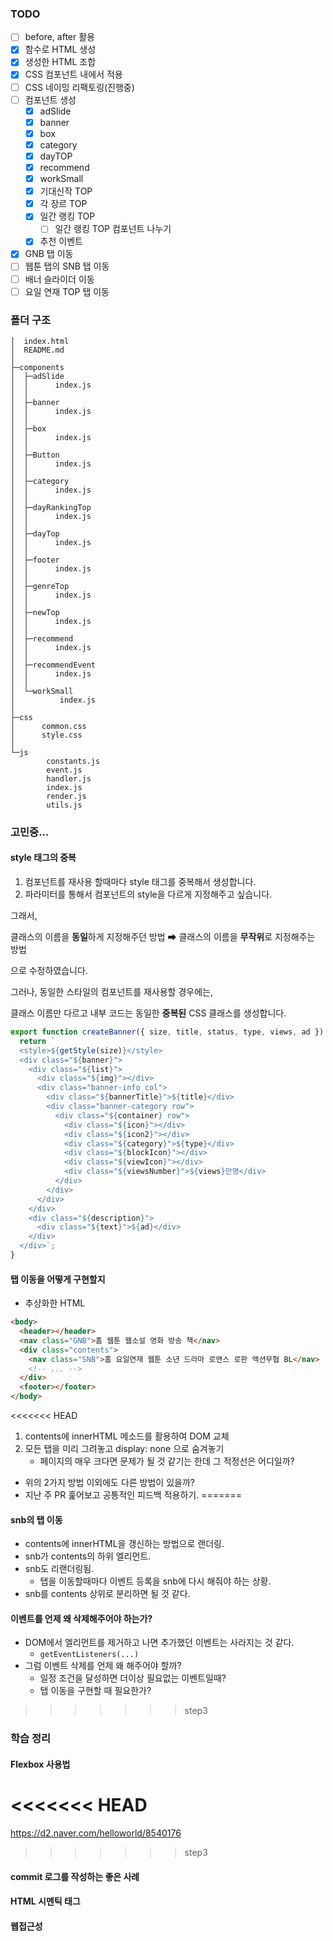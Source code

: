 ### TODO

- [ ] before, after 활용
- [x] 함수로 HTML 생성
- [x] 생성한 HTML 조합
- [x] CSS 컴포넌트 내에서 적용
- [ ] CSS 네이밍 리팩토링(진행중)
- [ ] 컴포넌트 생성
  - [x] adSlide
  - [x] banner
  - [x] box
  - [x] category
  - [x] dayTOP
  - [x] recommend
  - [x] workSmall
  - [x] 기대신작 TOP
  - [x] 각 장르 TOP
  - [x] 일간 랭킹 TOP
    - [ ] 일간 랭킹 TOP 컴포넌트 나누기
  - [x] 추천 이벤트
- [x] GNB 탭 이동
- [ ] 웹툰 탭의 SNB 탭 이동
- [ ] 배너 슬라이더 이동
- [ ] 요일 연재 TOP 탭 이동

### 폴더 구조

```
│  index.html
│  README.md
│
├─components
│  ├─adSlide
│  │      index.js
│  │
│  ├─banner
│  │      index.js
│  │
│  ├─box
│  │      index.js
│  │
│  ├─Button
│  │      index.js
│  │
│  ├─category
│  │      index.js
│  │
│  ├─dayRankingTop
│  │      index.js
│  │
│  ├─dayTop
│  │      index.js
│  │
│  ├─footer
│  │      index.js
│  │
│  ├─genreTop
│  │      index.js
│  │
│  ├─newTop
│  │      index.js
│  │
│  ├─recommend
│  │      index.js
│  │
│  ├─recommendEvent
│  │      index.js
│  │
│  └─workSmall
│          index.js
│
├─css
│      common.css
│      style.css
│
└─js
        constants.js
        event.js
        handler.js
        index.js
        render.js
        utils.js
```

### 고민중...

#### style 태그의 중복

1. 컴포넌트를 재사용 할때마다 style 태그를 중복해서 생성합니다.
1. 파라미터를 통해서 컴포넌트의 style을 다르게 지정해주고 싶습니다.

그래서,

클래스의 이름을 **동일**하게 지정해주던 방법
➡
클래스의 이름을 **무작위**로 지정해주는 방법

으로 수정하였습니다.

그러나, 동일한 스타일의 컴포넌트를 재사용할 경우에는,

클래스 이름만 다르고 내부 코드는 동일한 **중복된** CSS 클래스를 생성합니다.

```js
export function createBanner({ size, title, status, type, views, ad }) {
  return `
  <style>${getStyle(size)}</style>
  <div class="${banner}">
    <div class="${list}">
      <div class="${img}"></div>
      <div class="banner-info col">
        <div class="${bannerTitle}">${title}</div>
        <div class="banner-category row">
          <div class="${container} row">
            <div class="${icon}"></div>
            <div class="${icon2}"></div>
            <div class="${category}">${type}</div>
            <div class="${blockIcon}"></div>
            <div class="${viewIcon}"></div>
            <div class="${viewsNumber}">${views}만명</div>
          </div>
        </div>
      </div>
    </div>
    <div class="${description}">
      <div class="${text}">${ad}</div>
    </div>
  </div>`;
}
```

#### 탭 이동을 어떻게 구현할지

- 추상화한 HTML

```html
<body>
  <header></header>
  <nav class="GNB">홈 웹툰 웹소설 영화 방송 책</nav>
  <div class="contents">
    <nav class="SNB">홈 요일연재 웹툰 소년 드라마 로맨스 로판 액션무협 BL</nav>
    <!-- ... -->
  </div>
  <footer></footer>
</body>
```

<<<<<<< HEAD
1. contents에 innerHTML 메소드를 활용하여 DOM 교체
2. 모든 탭을 미리 그려놓고 display: none 으로 숨겨놓기
   - 페이지의 매우 크다면 문제가 될 것 같기는 한데 그 적정선은 어디일까?

- 위의 2가지 방법 이외에도 다른 방법이 있을까?
- 지난 주 PR 훑어보고 공통적인 피드백 적용하기.
=======
#### snb의 탭 이동

- contents에 innerHTML을 갱신하는 방법으로 랜더링.
- snb가 contents의 하위 엘리먼트.
- snb도 리랜더링됨.
  - 탭을 이동할때마다 이벤트 등록을 snb에 다시 해줘야 하는 상황.
- snb를 contents 상위로 분리하면 될 것 같다.

#### 이벤트를 언제 왜 삭제해주어야 하는가?

- DOM에서 엘리먼트를 제거하고 나면 추가했던 이벤트는 사라지는 것 같다.
  - `getEventListeners(...)`
- 그럼 이벤트 삭제를 언제 왜 해주어야 할까?
  - 일정 조건을 달성하면 더이상 필요없는 이벤트일때?
  - 탭 이동을 구현할 때 필요한가?
>>>>>>> step3

### 학습 정리

#### Flexbox 사용법

<<<<<<< HEAD
=======
https://d2.naver.com/helloworld/8540176

>>>>>>> step3
#### commit 로그를 작성하는 좋은 사례

#### HTML 시멘틱 태그

#### 웹접근성
